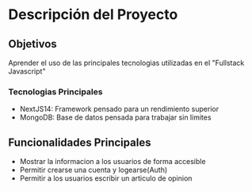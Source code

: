 # Descripción del Proyecto

## Objetivos

Aprender el uso de las principales tecnologias utilizadas en el "Fullstack Javascript"

### Tecnologias Principales

- NextJS14: Framework pensado para un rendimiento superior
- MongoDB: Base de datos pensada para trabajar sin limites


## Funcionalidades Principales

- Mostrar la informacion a los usuarios de forma accesible
- Permitir crearse una cuenta y logearse(Auth)
- Permitir a los usuarios escribir un articulo de opinion


